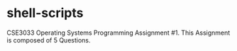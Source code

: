 # shell-scripts
CSE3033 Operating Systems 
Programming Assignment #1.
This Assignment is composed of 5 Questions.
